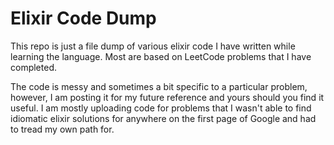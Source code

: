 # Elixir Code Dump

This repo is just a file dump of various elixir code I have written while learning the language.
Most are based on LeetCode problems that I have completed.

The code is messy and sometimes a bit specific to a particular problem, however, I am posting it for
my future reference and yours should you find it useful. I am mostly uploading code for problems
that I wasn't able to find idiomatic elixir solutions for anywhere on the first page of Google and 
had to tread my own path for.
